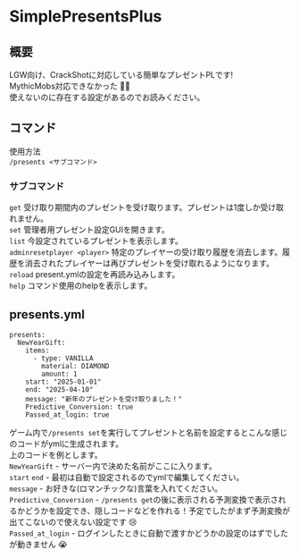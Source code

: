 # SimplePresentsPlus
## 概要
LGW向け、CrackShotに対応している簡単なプレゼントPLです!<br>
MythicMobs対応できなかった :face_with_spiral_eyes:<br>
使えないのに存在する設定があるのでお読みください。
## コマンド
使用方法<br>
``/presents <サブコマンド>``<br>
### サブコマンド
``get`` 受け取り期間内のプレゼントを受け取ります。プレゼントは1度しか受け取れません。<br>
``set`` 管理者用プレゼント設定GUIを開きます。<br>
``list`` 今設定されているプレゼントを表示します。<br>
``adminresetplayer <player>`` 特定のプレイヤーの受け取り履歴を消去します。履歴を消去されたプレイヤーは再びプレゼントを受け取れるようになります。<br>
``reload`` present.ymlの設定を再読み込みします。<br>
``help`` コマンド使用のhelpを表示します。<br>
## presents.yml
```
presents:
  NewYearGift:
    items:
      - type: VANILLA
        material: DIAMOND
        amount: 1
    start: "2025-01-01"
    end: "2025-04-10"
    message: "新年のプレゼントを受け取りました！"
    Predictive_Conversion: true
    Passed_at_login: true
```
ゲーム内で``/presents set``を実行してプレゼントと名前を設定するとこんな感じのコードがymlに生成されます。<br>
上のコードを例とします。<br>
``NewYearGift`` - サーバー内で決めた名前がここに入ります。<br>
``start`` ``end`` - 最初は自動で設定されるのでymlで編集してください。<br>
``message`` - お好きな(ロマンチックな)言葉を入れてください。<br>
``Predictive_Conversion`` - ``/presents get``の後に表示される予測変換で表示されるかどうかを設定でき、隠しコードなどを作れる！予定でしたがまず予測変換が出てこないので使えない設定です :cry: <br>
``Passed_at_login`` - ログインしたときに自動で渡すかどうかの設定のはずでしたが動きません :sob: <br>
